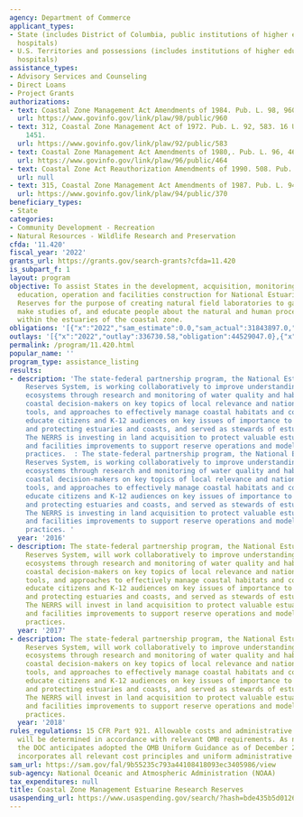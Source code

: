 ```yaml
---
agency: Department of Commerce
applicant_types:
- State (includes District of Columbia, public institutions of higher education and
  hospitals)
- U.S. Territories and possessions (includes institutions of higher education and
  hospitals)
assistance_types:
- Advisory Services and Counseling
- Direct Loans
- Project Grants
authorizations:
- text: Coastal Zone Management Act Amendments of 1984. Pub. L. 98, 960.
  url: https://www.govinfo.gov/link/plaw/98/public/960
- text: 312, Coastal Zone Management Act of 1972. Pub. L. 92, 583. 16 U.S.C. &sect;
    1451.
  url: https://www.govinfo.gov/link/plaw/92/public/583
- text: Coastal Zone Management Act Amendments of 1980,. Pub. L. 96, 464.
  url: https://www.govinfo.gov/link/plaw/96/public/464
- text: Coastal Zone Act Reauthorization Amendments of 1990. 508. Pub. L. 101.
  url: null
- text: 315, Coastal Zone Management Act Amendments of 1987. Pub. L. 94, 370.
  url: https://www.govinfo.gov/link/plaw/94/public/370
beneficiary_types:
- State
categories:
- Community Development - Recreation
- Natural Resources - Wildlife Research and Preservation
cfda: '11.420'
fiscal_year: '2022'
grants_url: https://grants.gov/search-grants?cfda=11.420
is_subpart_f: 1
layout: program
objective: To assist States in the development, acquisition, monitoring, research,
  education, operation and facilities construction for National Estuarine Research
  Reserves for the purpose of creating natural field laboratories to gather data and
  make studies of, and educate people about the natural and human processes occurring
  within the estuaries of the coastal zone.
obligations: '[{"x":"2022","sam_estimate":0.0,"sam_actual":31843897.0,"usa_spending_actual":31372644.23},{"x":"2023","sam_estimate":36944710.0,"sam_actual":0.0,"usa_spending_actual":36629471.34},{"x":"2024","sam_estimate":36944710.0,"sam_actual":0.0,"usa_spending_actual":33175385.0}]'
outlays: '[{"x":"2022","outlay":336730.58,"obligation":44529047.0},{"x":"2023","outlay":175000.0,"obligation":25550817.0},{"x":"2024","outlay":0.0,"obligation":31355459.0}]'
permalink: /program/11.420.html
popular_name: ''
program_type: assistance_listing
results:
- description: 'The state-federal partnership program, the National Estuarine Research
    Reserves System, is working collaboratively to improve understanding of estuarine
    ecosystems through research and monitoring of water quality and habitat; train
    coastal decision-makers on key topics of local relevance and national significance,
    tools, and approaches to effectively manage coastal habitats and communities;
    educate citizens and K-12 audiences on key issues of importance to understanding
    and protecting estuaries and coasts, and served as stewards of estuarine resources.
    The NERRS is investing in land acquisition to protect valuable estuarine habitats
    and facilities improvements to support reserve operations and model sustainable
    practices.  : The state-federal partnership program, the National Estuarine Research
    Reserves System, is working collaboratively to improve understanding of estuarine
    ecosystems through research and monitoring of water quality and habitat; train
    coastal decision-makers on key topics of local relevance and national significance,
    tools, and approaches to effectively manage coastal habitats and communities;
    educate citizens and K-12 audiences on key issues of importance to understanding
    and protecting estuaries and coasts, and served as stewards of estuarine resources.
    The NERRS is investing in land acquisition to protect valuable estuarine habitats
    and facilities improvements to support reserve operations and model sustainable
    practices. '
  year: '2016'
- description: The state-federal partnership program, the National Estuarine Research
    Reserves System, will work collaboratively to improve understanding of estuarine
    ecosystems through research and monitoring of water quality and habitat; train
    coastal decision-makers on key topics of local relevance and national significance,
    tools, and approaches to effectively manage coastal habitats and communities;
    educate citizens and K-12 audiences on key issues of importance to understanding
    and protecting estuaries and coasts, and served as stewards of estuarine resources.
    The NERRS will invest in land acquisition to protect valuable estuarine habitats
    and facilities improvements to support reserve operations and model sustainable
    practices.
  year: '2017'
- description: The state-federal partnership program, the National Estuarine Research
    Reserves System, will work collaboratively to improve understanding of estuarine
    ecosystems through research and monitoring of water quality and habitat; train
    coastal decision-makers on key topics of local relevance and national significance,
    tools, and approaches to effectively manage coastal habitats and communities;
    educate citizens and K-12 audiences on key issues of importance to understanding
    and protecting estuaries and coasts, and served as stewards of estuarine resources.
    The NERRS will invest in land acquisition to protect valuable estuarine habitats
    and facilities improvements to support reserve operations and model sustainable
    practices.
  year: '2018'
rules_regulations: 15 CFR Part 921. Allowable costs and administrative requirements
  will be determined in accordance with relevant OMB requirements. As noted above,
  the DOC anticipates adopted the OMB Uniform Guidance as of December 26, 2014, which
  incorporates all relevant cost principles and uniform administrative requirements.
sam_url: https://sam.gov/fal/9b55235c793a44108418093ec3405986/view
sub-agency: National Oceanic and Atmospheric Administration (NOAA)
tax_expenditures: null
title: Coastal Zone Management Estuarine Research Reserves
usaspending_url: https://www.usaspending.gov/search/?hash=bde435b5d0126e921cb203278bc13df9
---
```

